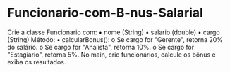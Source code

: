 # Funcionario-com-B-nus-Salarial
Crie a classe Funcionario com: • nome (String) • salario (double) • cargo (String) Método: • calcularBonus(): o Se cargo for "Gerente", retorna 20% do salário. o Se cargo for "Analista", retorna 10%. o Se cargo for "Estagiário", retorna 5%. No main, crie funcionários, calcule os bônus e exiba os resultados.
